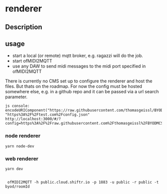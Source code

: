 # renderer

## Description

## usage
* start a local (or remote) mqtt broker, e.g. ragazzi will do the job.
* start ofMIDI2MQTT
* use any DAW to send midi messages to the midi port specified in ofMIDI2MQTT

There is currently no CMS set up to configure the renderer and host the files. But thats on the roadmap.
For now the config must be hosted somewhere else, e.g. in a github repo and it can be passed via a url search parameter.

```
js console: encodeURIComponent("https://raw.githubusercontent.com/thomasgeissl/BYODMCSE/master/src/assets/config.json") 
"https%3A%2F%2Ftest.com%2Fconfig.json"
http://localhost:3000/#/?config=https%3A%2F%2Fraw.githubusercontent.com%2Fthomasgeissl%2FBYODMCSE%2Fmaster%2Fsrc%2Fassets%2Fconfig.json
```

### node renderer
`yarn node-dev`

### web renderer
`yarn dev`


##
` ofMIDI2MQTT -h public.cloud.shiftr.io -p 1883 -u public -r public -t byod/roomId`